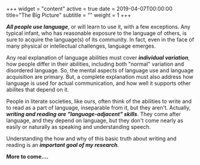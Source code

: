 +++
widget = "content"
active = true
date = 2019-04-07T00:00:00
title="The Big Picture"
subtitle = ""
weight = 1
+++

***All people use language***, or will learn to use it, with a few
exceptions. Any typical infant, who has reasonable exposure to the
language of others, is sure to acquire the language(s) of its
community. In fact, even in the face of many physical or intellectual
challenges, language emerges.

Any real explanation of language abilities must cover ***individual
variation***, how people differ in their abilities, including both
"normal" variation and disordered language. So, the mental aspects of
language use and language acquisition are primary. But, a complete
explanation must also address how language is used for actual
communication, and how well it supports other abilites that depend on
it.

People in literate societies, like ours, often think of the abilities to
write and to read as a part of language, inseparable from it, but they
aren't. Actually, ***writing and reading are "language-adjacent"
skills***. They come after language, and they depend on language, but
they don't come nearly as easily or naturally as speaking and
understanding speech.

Understanding the how and why of this basic truth about writing and
reading is an ***important goal of my research***.

**More to come....**
